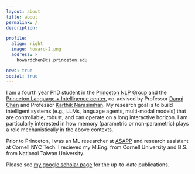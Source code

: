 ```yaml
---
layout: about
title: about
permalink: /
description:

profile:
  align: right
  image: howard-2.png
  address: >
    howardchen@cs.princeton.edu

news: true
social: true
---
```

I am a fourth year PhD student in the [Princeton NLP Group](https://nlp.cs.princeton.edu/) and the [Princeton Language + Intelligence center](https://pli.princeton.edu/), co-advised by Professor [Danqi Chen](https://www.cs.princeton.edu/~danqic/) and Professor [Karthik Narasimhan](https://www.cs.princeton.edu/~karthikn/).
My research goal is to build intelligent systems (e.g., LLMs, language agents, multi-modal models) that are controllable, robust, and can operate on a long interactive horizon.
I am particularly interested in how memory (parametric or non-parametric) plays a role mechanistically in the above contexts.

Prior to Princeton, I was an ML researcher at [ASAPP](https://www.asapp.com/) and research assistant at Cornell NYC Tech. I recieved my M.Eng. from Cornell University and B.S. from National Taiwan University.

Please see [my google scholar page](https://scholar.google.com/citations?user=wsNa_W4AAAAJ&hl=en&authuser=3) for the up-to-date publications.
